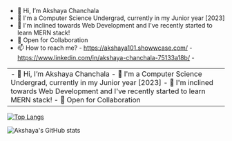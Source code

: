 - 👋 Hi, I’m Akshaya Chanchala
- 🌱 I'm a Computer Science Undergrad, currently in my Junior year [2023]
- 👀 I'm inclined towards Web Development and I've recently started to learn MERN stack! 
- 💞️ Open for Collaboration
- 📫 How to reach me?
      - https://akshaya101.showwcase.com/
      - https://www.linkedin.com/in/akshaya-chanchala-75133a18b/
      -
<html>
      <body>
            <table>
                  <tr>
                         <td>
                              - 👋 Hi, I’m Akshaya Chanchala
                              - 🌱 I'm a Computer Science Undergrad, currently in my Junior year [2023]
                              - 👀 I'm inclined towards Web Development and I've recently started to learn MERN stack! 
                              - 💞️ Open for Collaboration
                         </td>
                  </tr>
            </table>
      </body>
</html>

<!---
Akshaya101/Akshaya101 is a ✨ special ✨ repository because its `README.md` (this file) appears on your GitHub profile.
You can click the Preview link to take a look at your changes.
--->

[![Top Langs](https://github-readme-stats.vercel.app/api/top-langs/?username=Akshaya101)](https://github.com/Akshaya/github-readme-stats)

![Akshaya's GitHub stats](https://github-readme-stats.vercel.app/api?username=Akshaya101&show_icons=true&theme=radical)
